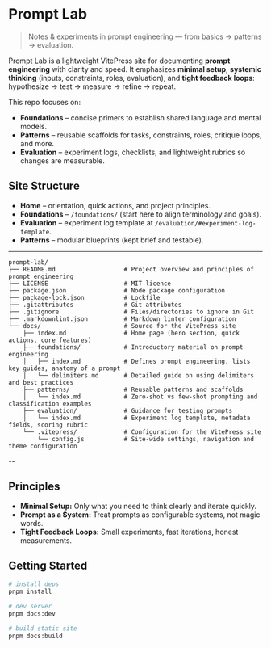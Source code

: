 # Prompt Lab

> Notes & experiments in prompt engineering — from basics → patterns → evaluation.

Prompt Lab is a lightweight VitePress site for documenting **prompt engineering** with clarity and speed. It emphasizes **minimal setup**, **systemic thinking** (inputs, constraints, roles, evaluation), and **tight feedback loops**: hypothesize → test → measure → refine → repeat.

This repo focuses on:

- **Foundations** – concise primers to establish shared language and mental models.
- **Patterns** – reusable scaffolds for tasks, constraints, roles, critique loops, and more.
- **Evaluation** – experiment logs, checklists, and lightweight rubrics so changes are measurable.

## Site Structure

- **Home** – orientation, quick actions, and project principles.
- **Foundations** – `/foundations/` (start here to align terminology and goals).
- **Evaluation** – experiment log template at `/evaluation/#experiment-log-template`.
- **Patterns** – modular blueprints (kept brief and testable).

---

```
prompt-lab/
├── README.md                   # Project overview and principles of prompt engineering
├── LICENSE                     # MIT licence
├── package.json                # Node package configuration
├── package-lock.json           # Lockfile
├── .gitattributes              # Git attributes
├── .gitignore                  # Files/directories to ignore in Git
├── .markdownlint.json          # Markdown linter configuration
└── docs/                       # Source for the VitePress site
    ├── index.md                # Home page (hero section, quick actions, core features)
    ├── foundations/            # Introductory material on prompt engineering
    │   ├── index.md            # Defines prompt engineering, lists key guides, anatomy of a prompt
    │   └── delimiters.md       # Detailed guide on using delimiters and best practices
    ├── patterns/               # Reusable patterns and scaffolds
    │   └── index.md            # Zero‑shot vs few‑shot prompting and classification examples
    ├── evaluation/             # Guidance for testing prompts
    │   └── index.md            # Experiment log template, metadata fields, scoring rubric
    └── .vitepress/             # Configuration for the VitePress site
        └── config.js           # Site‑wide settings, navigation and theme configuration
```

--


## Principles

- **Minimal Setup:** Only what you need to think clearly and iterate quickly.
- **Prompt as a System:** Treat prompts as configurable systems, not magic words.
- **Tight Feedback Loops:** Small experiments, fast iterations, honest measurements.

## Getting Started

```bash
# install deps
pnpm install

# dev server
pnpm docs:dev

# build static site
pnpm docs:build
